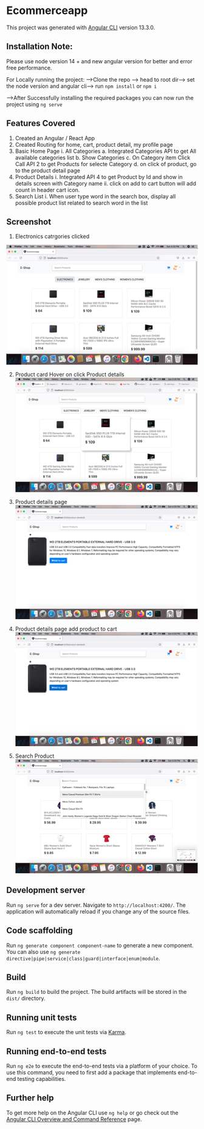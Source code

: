# Ecommerceapp

This project was generated with [Angular CLI](https://github.com/angular/angular-cli) version 13.3.0.

## Installation Note:
Please use node version 14 + and new angular version for better and error free performance.

For Locally running the project:
-->Clone the repo --> head to root dir--> set the node version and angular cli--> run `npm install` or `npm i`

-->After Successfully installing the required packages you can now run the project using `ng serve` 
## Features Covered
1. Created an Angular / React App
2. Created Routing for home, cart, product detail, my profile page
3. Basic Home Page
    i. All Categories
        a. Integrated Categories API to get All available categories list
        b. Show Categories
        c. On Category item Click Call API 2 to get Products for selecte Category
        d. on click of product, go to the product detail page
4. Product Details
    i. Integrated API 4 to get Product by Id and show in details screen with Category name
    ii. click on add to cart button will add count in header cart icon.
5. Search List
    i. When user type word in the search box, display all possible product list related to search word in the list

## Screenshot
1. Electronics catrgories clicked

![alt text](https://github.com/khushpanchariya21/ecommerceapp/blob/master/src/assets/screenshots/elect.png)

2. Product card Hover on click Product details
![alt text](https://github.com/khushpanchariya21/ecommerceapp/blob/master/src/assets/screenshots/product_hover_click_details.png)

3. Product details page
![alt text](https://github.com/khushpanchariya21/ecommerceapp/blob/master/src/assets/screenshots/productdetails.png)

4. Product details page add product to cart
![alt text](https://github.com/khushpanchariya21/ecommerceapp/blob/master/src/assets/screenshots/productdetailcart.png)

5. Search Product 
![alt text](https://github.com/khushpanchariya21/ecommerceapp/blob/master/src/assets/screenshots/searchbarhover.png)
## Development server

Run `ng serve` for a dev server. Navigate to `http://localhost:4200/`. The application will automatically reload if you change any of the source files.

## Code scaffolding

Run `ng generate component component-name` to generate a new component. You can also use `ng generate directive|pipe|service|class|guard|interface|enum|module`.

## Build

Run `ng build` to build the project. The build artifacts will be stored in the `dist/` directory.

## Running unit tests

Run `ng test` to execute the unit tests via [Karma](https://karma-runner.github.io).

## Running end-to-end tests

Run `ng e2e` to execute the end-to-end tests via a platform of your choice. To use this command, you need to first add a package that implements end-to-end testing capabilities.

## Further help

To get more help on the Angular CLI use `ng help` or go check out the [Angular CLI Overview and Command Reference](https://angular.io/cli) page.
